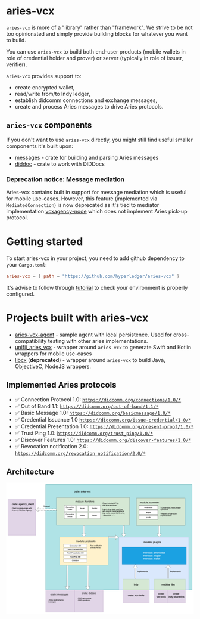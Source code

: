 # aries-vcx
`aries-vcx` is more of a "library" rather than "framework". We strive to be not too 
opinionated and simply provide building blocks for whatever you want to build. 

You can use `aries-vcx` to build both end-user products (mobile wallets in role of credential 
holder and prover) or server (typically in role of issuer, verifier). 

`aries-vcx` provides support to:
- create encrypted wallet, 
- read/write from/to Indy ledger,
- establish didcomm connections and exchange messages,
- create and process Aries messages to drive Aries protocols.

## `aries-vcx` components
If you don't want to use `aries-vcx` directly, you might still find useful smaller components it's
built upon:
- [messages](../messages) - crate for building and parsing Aries messages
- [diddoc](../diddoc) - crate to work with DIDDocs

### Deprecation notice: Message mediation
Aries-vcx contains built in support for message mediation which is useful for mobile use-cases. However,
this feature (implemented via `MediatedConnection`) is now deprecated as it's tied to mediator 
implementation [vcxagency-node](https://github.com/AbsaOSS/vcxagencynode) which does not implement
Aries pick-up protocol.

# Getting started
To start aries-vcx in your project, you need to add github dependency to your `Cargo.toml`:
```toml
aries-vcx = { path = "https://github.com/hyperledger/aries-vcx" }
```
It's advise to follow through [tutorial](TUTORIAL.md) to check your environment is properly configured.

# Projects built with aries-vcx
- [aries-vcx-agent](../agents/rust/aries-vcx-agent) - sample agent with local persistence. Used for cross-compatibility testing with other aries implementations. 
- [unifii_aries_vcx](../uniffi_aries_vcx) - wrapper around `aries-vcx` to generate Swift and Kotlin wrappers for mobile use-cases
- [libcx](../libvcx) (**deprecated**) - wrapper around `aries-vcx` to build Java, ObjectiveC, NodeJS wrappers. 

## Implemented Aries protocols
* ✅ Connection Protocol 1.0: [`https://didcomm.org/connections/1.0/*`](https://github.com/hyperledger/aries-rfcs/tree/master/features/0160-connection-protocol)
* ✅ Out of Band 1.1: [`https://didcomm.org/out-of-band/1.1/*`](https://github.com/hyperledger/aries-rfcs/blob/main/features/0434-outofband)
* ✅ Basic Message 1.0: [`https://didcomm.org/basicmessage/1.0/*`](https://github.com/hyperledger/aries-rfcs/tree/master/features/0095-basic-message)
* ✅ Credential Issuance 1.0 [`https://didcomm.org/issue-credential/1.0/*`](https://github.com/hyperledger/aries-rfcs/blob/master/features/0036-issue-credential)
* ✅ Credential Presentation 1.0: [`https://didcomm.org/present-proof/1.0/*`](https://github.com/hyperledger/aries-rfcs/tree/master/features/0037-present-proof)
* ✅ Trust Ping 1.0: [`https://didcomm.org/trust_ping/1.0/*`](https://github.com/hyperledger/aries-rfcs/blob/master/features/0048-trust-ping/README.md)
* ✅ Discover Features 1.0: [`https://didcomm.org/discover-features/1.0/*`](https://github.com/hyperledger/aries-rfcs/tree/master/features/0031-discover-features)
* ✅ Revocation notification 2.0: [`https://didcomm.org/revocation_notification/2.0/*`](https://github.com/hyperledger/aries-rfcs/tree/master/features/0031-discover-features)

## Architecture 

<img alt="AriesVCX architecture diagram" src="../docs/architecture/ariesvcx_architecture_040123.png"/>

